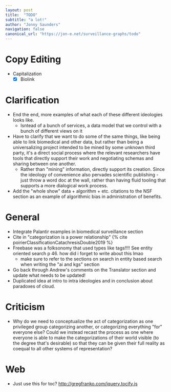```yaml
---
layout: post
title:  "TODO"
subtitle: "a lot!"
author: "Jonny Saunders"
navigation: false
canonical_url: "https://jon-e.net/surveillance-graphs/todo"
---
```



# Copy Editing

- Capitalization
	- [x] Biolink

# Clarification

- End the end, more examples of what each of these different ideologies looks like.
	- Isntead of a bunch of services, a data model that we control with a bunch of different views on it
- Have to clarify that we want to do some of the same things, like being able to link biomedical and other data, but rather than being a universalizing project intended to be mined by some unknown third party, it's a direct social process where the relevant researchers have tools that directly support their work and negotiating schemas and sharing between one another. 
	- Rather than "mining" information, directly support its creation. Since the ideology of convenience also pervades scientific publishing - just throw a word doc at the wall, rather than having fluid tooling that supports a more dialogical work process.
- Add the "whole show" data + algorithm + etc. citations to the NSF section as an example of algorithmic bias in administration of benefits. 

# General

- Integrate Palantir examples in biomedical surveillance section
- Cite in "categorization is a power relationship" {% cite poirierClassificationCatachresisDouble2019 %}
- Freebase was a folksonomy that used types like tags!!!! See entity oriented search p 46. how did i forget to write about this lmao
	- make sure to refer to the sections on search in entity based search when writing the "ai and kgs" section
- Go back through Andrew's comments on the Translator section and update what needs to be updated!
- Duplicated idea at intro to intra ideologies and in conclusion about paradoxes of cloud. 

# Criticism

- Why do we need to conceptualize the act of categorization as one privileged group categorizing another, or categorizing everything "for" everyone else? Could we instead recast the process as one where everyone is able to make the categorizations of their world visible (to the degree that's desirable) so that they can be given their full reality as coequal to all other systems of representation?


# Web 

- Just use this for toc? http://gregfranko.com/jquery.tocify.js